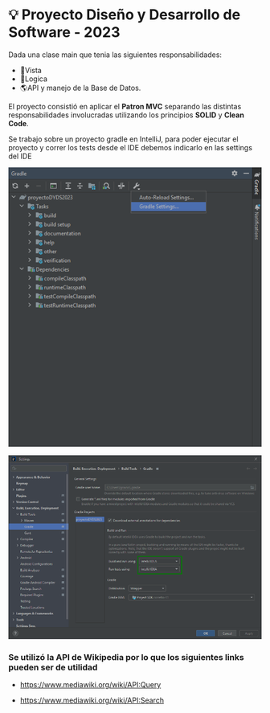 # 💡 Proyecto Diseño y Desarrollo de Software - 2023

Dada una clase main que tenia las siguientes responsabilidades:
  - 🌆Vista
  - 🔮Logica
  - 🌎API y manejo de la Base de Datos.

El proyecto consistió en aplicar el **Patron MVC** separando las distintas responsabilidades involucradas utilizando los principios **SOLID** y **Clean Code**.

Se trabajo sobre un proyecto gradle en IntelliJ, para poder ejecutar el proyecto y correr los tests desde el IDE debemos indicarlo en las settings del IDE

![primer foto configuracion](https://github.com/IgnacioNiveyro/WikipediaSearchProyect/blob/master/config_image_1.png)

![segunda foto configuracion](https://github.com/IgnacioNiveyro/WikipediaSearchProyect/blob/master/config_image_2.png)

### Se utilizó la API de Wikipedia por lo que los siguientes links pueden ser de utilidad

  - https://www.mediawiki.org/wiki/API:Query

  - https://www.mediawiki.org/wiki/API:Search


